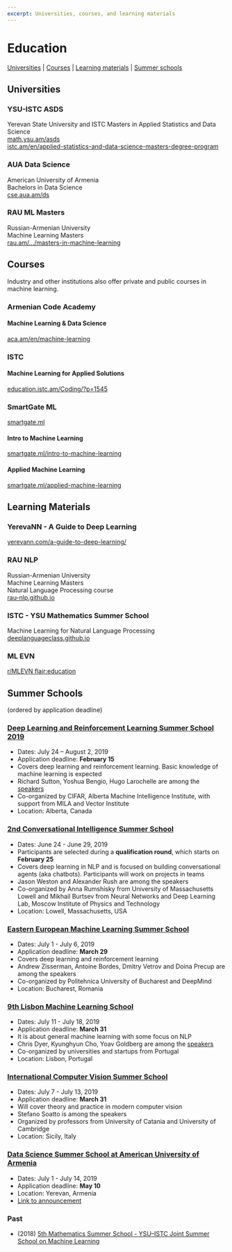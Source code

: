 ```yaml
---
excerpt: Universities, courses, and learning materials
---
```


# Education

[Universities](#universities) \| [Courses](#courses) \| [Learning materials](#learning-materials) \| [Summer schools](#summer-schools)


## Universities

### YSU-ISTC ASDS
Yerevan State University and ISTC
Masters in Applied Statistics and Data Science   
[math.ysu.am/asds](https://math.ysu.am/asds)  
[istc.am/en/applied-statistics-and-data-science-masters-degree-program](http://istc.am/en/applied-statistics-and-data-science-masters-degree-program/)

### AUA Data Science
American University of Armenia  
Bachelors in Data Science  
[cse.aua.am/ds](https://cse.aua.am/ds/)

### RAU ML Masters
Russian-Armenian University  
Machine Learning Masters  
[rau.am/.../masters-in-machine-learning](https://international.rau.am/eng/25/masters-in-machine-learning)


## Courses

Industry and other institutions also offer private and public courses in machine learning.

### Armenian Code Academy
#### Machine Learning & Data Science  
[aca.am/en/machine-learning](http://aca.am/en/machine-learning/)

### ISTC
#### Machine Learning for Applied Solutions  
[education.istc.am/Coding/?p=1545](http://education.istc.am/Coding/?p=1545)

### SmartGate ML
[smartgate.ml](https://www.smartgate.ml/)
#### Intro to Machine Learning
[smartgate.ml/intro-to-machine-learning](https://www.smartgate.ml/intro-to-machine-learning)
#### Applied Machine Learning  
[smartgate.ml/applied-machine-learning](https://www.smartgate.ml/applied-machine-learning)


## Learning Materials

### YerevaNN - A Guide to Deep Learning  
[yerevann.com/a-guide-to-deep-learning/](http://yerevann.com/a-guide-to-deep-learning/)

### RAU NLP
Russian-Armenian University  
Machine Learning Masters  
Natural Language Processing course  
[rau-nlp.github.io](https://rau-nlp.github.io/)

### ISTC - YSU Mathematics Summer School
Machine Learning for Natural Language Processing  
[deeplanguageclass.github.io](https://deeplanguageclass.github.io)

### ML EVN
[r/MLEVN flair:education](https://www.reddit.com/r/MLEVN/search?q=flair%3Aeducation&sort=new&restrict_sr=on)


## Summer Schools
(ordered by application deadline)

### [Deep Learning and Reinforcement Learning Summer School 2019](https://dlrlsummerschool.ca/)
* Dates: July 24 – August 2, 2019
* Application deadline: **February 15**
* Covers deep learning and reinforcement learning. Basic knowledge of machine learning is expected
* Richard Sutton, Yoshua Bengio, Hugo Larochelle are among the [speakers](https://dlrlsummerschool.ca/confirmed-speakers/) 
* Co-organized by CIFAR, Alberta Machine Intelligence Institute, with support from MILA and Vector Institute
* Location: Alberta, Canada

### [2nd Conversational Intelligence Summer School](http://ciss.deephack.me/)
* Dates: June 24 - June 29, 2019
* Participants are selected during a **qualification round**, which starts on **February 25**
* Covers deep learning in NLP and is focused on building conversational agents (aka chatbots). Participants will work on projects in teams
* Jason Weston and Alexander Rush are among the speakers
* Co-organized by Anna Rumshisky from University of Massachusetts Lowell and Mikhail Burtsev from Neural Networks and Deep Learning Lab, Moscow Institute of Physics and Technology
* Location: Lowell, Massachusetts, USA

### [Eastern European Machine Learning Summer School](https://www.eeml.eu/)
* Dates: July 1 - July 6, 2019
* Application deadline: **March 29**
* Covers deep learning and reinforcement learning
* Andrew Zisserman, Antoine Bordes, Dmitry Vetrov and Doina Precup are among the speakers
* Co-organized by Politehnica University of Bucharest and DeepMind
* Location: Bucharest, Romania

### [9th Lisbon Machine Learning School](http://lxmls.it.pt/2019/)
* Dates: July 11 - July 18, 2019
* Application deadline: **March 31**
* It is about general machine learning with some focus on NLP
* Chris Dyer, Kyunghyun Cho, Yoav Goldberg are among the [speakers](http://lxmls.it.pt/2019/?page_id=30)
* Co-organized by universities and startups from Portugal
* Location: Lisbon, Portugal

### [International Computer Vision Summer School](http://iplab.dmi.unict.it/icvss2018/)
* Dates: July 7 - July 13, 2019
* Application deadline: **March 31**
* Will cover theory and practice in modern computer vision
* Stefano Soatto is among the speakers
* Organized by professors from University of Catania and University of Cambridge
* Location: Sicily, Italy

### [Data Science Summer School at American University of Armenia](https://dssummer.aua.am/)
* Dates: July 1 - July 14, 2019
* Application deadline: **May 10**
* Location: Yerevan, Armenia
* [Link to announcement](https://newsroom.aua.am/2019/01/29/aua-launches-the-first-data-science-summer-school-in-july-2019/)

### Past

* (2018) [5th Mathematics Summer School - YSU–ISTC Joint Summer School on Machine Learning](http://mathschool.ysu.am/mss2018/)
